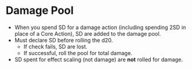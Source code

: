 # Damage Pool

- When you spend SD for a damage action (including spending 2SD in place of a Core Action), SD are added to the damage pool.
- Must declare SD before rolling the d20.
    - If check fails, SD are lost.
    - If successful, roll the pool for total damage.
- SD spent for effect scaling (not damage) are **not** rolled for damage.

